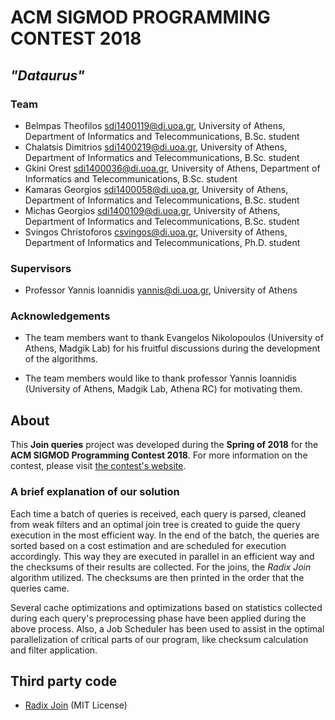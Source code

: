 # ACM SIGMOD PROGRAMMING CONTEST 2018

## _"Dataurus"_

### Team

* Belmpas Theofilos <sdi1400119@di.uoa.gr>, University of Athens, Department of Informatics and Telecommunications, B.Sc. student
* Chalatsis Dimitrios <sdi1400219@di.uoa.gr>, University of Athens, Department of Informatics and Telecommunications, B.Sc. student
* Gkini Orest <sdi1400036@di.uoa.gr>, University of Athens, Department of Informatics and Telecommunications, B.Sc. student
* Kamaras Georgios <sdi1400058@di.uoa.gr>, University of Athens, Department of Informatics and Telecommunications, B.Sc. student
* Michas Georgios <sdi1400109@di.uoa.gr>, University of Athens, Department of Informatics and Telecommunications, B.Sc. student
* Svingos Christoforos <csvingos@di.uoa.gr>, University of Athens, Department of Informatics and Telecommunications, Ph.D. student

### Supervisors

* Professor Yannis Ioannidis <yannis@di.uoa.gr>, University of Athens

### Acknowledgements

* The team members want to thank Evangelos Nikolopoulos (University of Athens, Madgik Lab) for his fruitful discussions during the development of the algorithms. 

* The team members would like to thank professor Yannis Ioannidis (University of Athens, Madgik Lab, Athena RC) for motivating them.

## About

This **Join queries** project was developed during the **Spring of 2018** for the **ACM SIGMOD Programming Contest 2018**. For more information on the contest, please visit [the contest's website](http://sigmod18contest.db.in.tum.de/index.shtml).

### A brief explanation of our solution

Each time a batch of queries is received, each query is parsed, cleaned from weak filters and an
optimal join tree is created to guide the query execution in the most efficient way. In the end of the batch,
the queries are sorted based on a cost estimation and are scheduled for execution accordingly.
This way they are executed in parallel in an efficient way and the checksums of their results are collected.
For the joins, the _Radix Join_ algorithm utilized. The checksums are then printed in the order that the queries came.

Several cache optimizations and optimizations based on statistics collected during each query's preprocessing phase
have been applied during the above process. Also, a Job Scheduler has been used to assist in the optimal parallelization
of critical parts of our program, like checksum calculation and filter application.

## Third party code

* [Radix Join](https://www.systems.ethz.ch/node/334) (MIT License)
